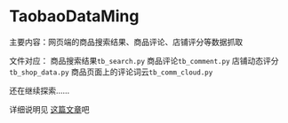 # TaobaoDataMing
主要内容：网页端的商品搜索结果、商品评论、店铺评分等数据抓取

文件对应：
商品搜索结果`tb_search.py`
商品评论`tb_comment.py`
店铺动态评分`tb_shop_data.py`
商品页面上的评论词云`tb_comm_cloud.py`

还在继续探索……

详细说明见 [这篇文章](http://yibeichen.me/2018/08/25/Taobao-Crawler/)吧
